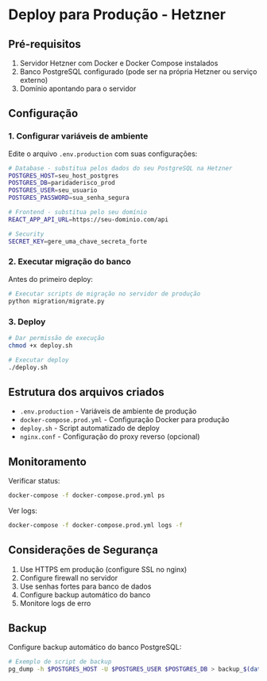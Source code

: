 # Deploy para Produção - Hetzner

## Pré-requisitos

1. Servidor Hetzner com Docker e Docker Compose instalados
2. Banco PostgreSQL configurado (pode ser na própria Hetzner ou serviço externo)
3. Domínio apontando para o servidor

## Configuração

### 1. Configurar variáveis de ambiente

Edite o arquivo `.env.production` com suas configurações:

```bash
# Database - substitua pelos dados do seu PostgreSQL na Hetzner
POSTGRES_HOST=seu_host_postgres
POSTGRES_DB=paridaderisco_prod
POSTGRES_USER=seu_usuario
POSTGRES_PASSWORD=sua_senha_segura

# Frontend - substitua pelo seu domínio
REACT_APP_API_URL=https://seu-dominio.com/api

# Security
SECRET_KEY=gere_uma_chave_secreta_forte
```

### 2. Executar migração do banco

Antes do primeiro deploy:

```bash
# Executar scripts de migração no servidor de produção
python migration/migrate.py
```

### 3. Deploy

```bash
# Dar permissão de execução
chmod +x deploy.sh

# Executar deploy
./deploy.sh
```

## Estrutura dos arquivos criados

- `.env.production` - Variáveis de ambiente de produção
- `docker-compose.prod.yml` - Configuração Docker para produção
- `deploy.sh` - Script automatizado de deploy
- `nginx.conf` - Configuração do proxy reverso (opcional)

## Monitoramento

Verificar status:
```bash
docker-compose -f docker-compose.prod.yml ps
```

Ver logs:
```bash
docker-compose -f docker-compose.prod.yml logs -f
```

## Considerações de Segurança

1. Use HTTPS em produção (configure SSL no nginx)
2. Configure firewall no servidor
3. Use senhas fortes para banco de dados
4. Configure backup automático do banco
5. Monitore logs de erro

## Backup

Configure backup automático do banco PostgreSQL:
```bash
# Exemplo de script de backup
pg_dump -h $POSTGRES_HOST -U $POSTGRES_USER $POSTGRES_DB > backup_$(date +%Y%m%d_%H%M%S).sql
```